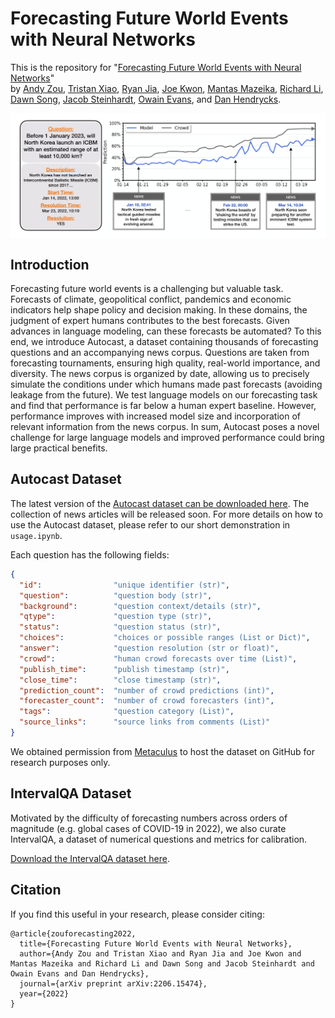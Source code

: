 
# Forecasting Future World Events with Neural Networks

This is the repository for "[Forecasting Future World Events with Neural Networks](http://arxiv.org/abs/2206.15474)"  
by [Andy Zou](https://andyzoujm.github.io/), [Tristan Xiao](https://www.linkedin.com/in/tristan-xiao/), [Ryan Jia](https://www.linkedin.com/in/ryanjia/), [Joe Kwon](joekwon.io), [Mantas Mazeika](https://www.linkedin.com/in/mmazeika/), [Richard Li](https://www.linkedin.com/in/lirichard23/), [Dawn Song](https://people.eecs.berkeley.edu/~dawnsong/), [Jacob Steinhardt](https://www.stat.berkeley.edu/~jsteinhardt/), [Owain Evans](https://owainevans.github.io/), and [Dan Hendrycks](https://danhendrycks.com/).

<img align="center" src="assets/splash.png" width="750">

## Introduction

Forecasting future world events is a challenging but valuable task. Forecasts of climate, geopolitical conflict, pandemics and economic indicators help shape policy and decision making. In these domains, the judgment of expert humans contributes to the best forecasts. Given advances in language modeling, can these forecasts be automated? To this end, we introduce Autocast, a dataset containing thousands of forecasting questions and an accompanying news corpus. Questions are taken from forecasting tournaments, ensuring high quality, real-world importance, and diversity. The news corpus is organized by date, allowing us to precisely simulate the conditions under which humans made past forecasts (avoiding leakage from the future). We test language models on our forecasting task and find that performance is far below a human expert baseline. However, performance improves with increased model size and incorporation of relevant information from the news corpus. In sum, Autocast poses a novel challenge for large language models and improved performance could bring large practical benefits.

## Autocast Dataset

The latest version of the [Autocast dataset can be downloaded here](https://people.eecs.berkeley.edu/~hendrycks/autocast.tar.gz). The collection of news articles will be released soon. For more details on how to use the Autocast dataset, please refer to our short demonstration in `usage.ipynb`.

Each question has the following fields:
  ```json
  {
    "id":                "unique identifier (str)",
    "question":          "question body (str)",
    "background":        "question context/details (str)",
    "qtype":             "question type (str)",
    "status":            "question status (str)",
    "choices":           "choices or possible ranges (List or Dict)",
    "answer":            "question resolution (str or float)",
    "crowd":             "human crowd forecasts over time (List)",
    "publish_time":      "publish timestamp (str)",
    "close_time":        "close timestamp (str)",
    "prediction_count":  "number of crowd predictions (int)",
    "forecaster_count":  "number of crowd forecasters (int)",
    "tags":              "question category (List)",
    "source_links":      "source links from comments (List)"
  }
```

We obtained permission from [Metaculus](https://www.metaculus.com/) to host the dataset on GitHub for research purposes only.

## IntervalQA Dataset

Motivated by the difficulty of forecasting numbers across orders of magnitude (e.g. global cases of COVID-19 in 2022), we also curate IntervalQA, a dataset of numerical questions and metrics for calibration.

[Download the IntervalQA dataset here](https://people.eecs.berkeley.edu/~hendrycks/intervalqa.tar.gz).

## Citation

If you find this useful in your research, please consider citing:

    @article{zouforecasting2022,
      title={Forecasting Future World Events with Neural Networks},
      author={Andy Zou and Tristan Xiao and Ryan Jia and Joe Kwon and Mantas Mazeika and Richard Li and Dawn Song and Jacob Steinhardt and Owain Evans and Dan Hendrycks},
      journal={arXiv preprint arXiv:2206.15474},
      year={2022}
    }
